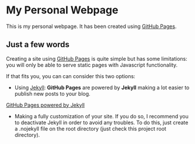 # My Personal Webpage

This is my personal webpage. It has been created using [GitHub Pages](https://pages.github.com/).

## Just a few words

Creating a site using [GitHub Pages](https://pages.github.com/) is quite simple but has some limitations: you will only be able to serve static pages with Javascript functionality.

If that fits you, you can can consider this two options:

- Using [Jekyll](https://docs.github.com/en/github/working-with-github-pages/setting-up-a-github-pages-site-with-jekyll): **GitHub Pages** are powered by **Jekyll** making a lot easier to publish new posts to your blog.

[GitHub Pages powered by Jekyll](./img/readme_jekyll.png)


- Making a fully customization of your site. If you do so, I recommend you to deactivate Jekyll in order to avoid any troubles. To do this, just create a .nojekyll file on the root directory (just check this project root directory).
